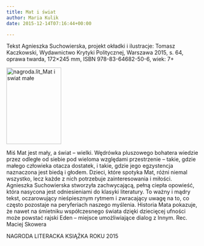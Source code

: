 ```yaml
---
title: Mat i świat
author: Maria Kulik
date: 2015-12-14T07:16:44+00:00

---
```

Tekst Agnieszka Suchowierska, projekt okładki i ilustracje: Tomasz Kaczkowski, Wydawnictwo Krytyki Politycznej, Warszawa 2015, s. 64, oprawa twarda, 172&#215;245 mm, ISBN 978-83-64682-50-6, wiek: 7+

<img class="alignnone size-medium wp-image-2986" src="http://www.ibby.pl/wp-content/uploads/2016/04/nagroda.lit_Mat-i-swiat-małe-143x200.png" alt="nagroda.lit_Mat i swiat małe" width="143" height="200" srcset="http://www.ibby.pl/wp-content/uploads/2016/04/nagroda.lit_Mat-i-swiat-małe-143x200.png 143w, http://www.ibby.pl/wp-content/uploads/2016/04/nagroda.lit_Mat-i-swiat-małe-72x100.png 72w, http://www.ibby.pl/wp-content/uploads/2016/04/nagroda.lit_Mat-i-swiat-małe-768x1073.png 768w, http://www.ibby.pl/wp-content/uploads/2016/04/nagroda.lit_Mat-i-swiat-małe-430x600.png 430w, http://www.ibby.pl/wp-content/uploads/2016/04/nagroda.lit_Mat-i-swiat-małe.png 859w" sizes="(max-width: 143px) 100vw, 143px" />

Miś Mat jest mały, a świat – wielki. Wędrówka pluszowego bohatera wiedzie przez odległe od siebie pod wieloma względami przestrzenie – takie, gdzie małego człowieka otacza dostatek, i takie, gdzie jego egzystencja naznaczona jest biedą i głodem. Dzieci, które spotyka Mat, różni niemal wszystko, lecz każde z nich potrzebuje zainteresowania i miłości. Agnieszka Suchowierska stworzyła zachwycającą, pełną ciepła opowieść, która nasycona jest odniesieniami do klasyki literatury. To ważny i mądry tekst, oczarowujący nieśpiesznym rytmem i zwracający uwagę na to, co często pozostaje na peryferiach naszego myślenia. Historia Mata pokazuje, że nawet na śmietniku współczesnego świata dzięki dziecięcej ufności może powstać rajski Eden – miejsce umożliwiające dialog z Innym. Rec. Maciej Skowera

NAGRODA LITERACKA KSIĄŻKA ROKU 2015
